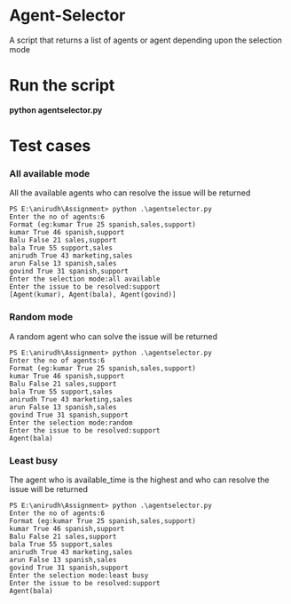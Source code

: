 # Agent-Selector
A script that returns a list of agents or agent depending upon the selection mode

# Run the script
**python agentselector.py**

# Test cases
### All available mode
All the available agents who can resolve the issue will be returned
```
PS E:\anirudh\Assignment> python .\agentselector.py
Enter the no of agents:6
Format (eg:kumar True 25 spanish,sales,support)
kumar True 46 spanish,support
Balu False 21 sales,support
bala True 55 support,sales
anirudh True 43 marketing,sales
arun False 13 spanish,sales
govind True 31 spanish,support
Enter the selection mode:all available
Enter the issue to be resolved:support
[Agent(kumar), Agent(bala), Agent(govind)]
```
### Random mode
A random agent who can solve the issue will be returned
```
PS E:\anirudh\Assignment> python .\agentselector.py
Enter the no of agents:6
Format (eg:kumar True 25 spanish,sales,support)
kumar True 46 spanish,support
Balu False 21 sales,support
bala True 55 support,sales
anirudh True 43 marketing,sales
arun False 13 spanish,sales
govind True 31 spanish,support
Enter the selection mode:random
Enter the issue to be resolved:support
Agent(bala)
```
### Least busy
The agent who is available_time is the highest and who can resolve the issue will be returned
```
PS E:\anirudh\Assignment> python .\agentselector.py
Enter the no of agents:6
Format (eg:kumar True 25 spanish,sales,support)
kumar True 46 spanish,support
Balu False 21 sales,support
bala True 55 support,sales
anirudh True 43 marketing,sales
arun False 13 spanish,sales
govind True 31 spanish,support
Enter the selection mode:least busy
Enter the issue to be resolved:support
Agent(bala)

```
